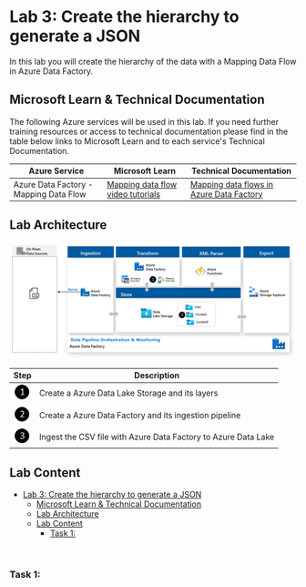 # Lab 3: Create the hierarchy to generate a JSON

In this lab you will create the hierarchy of the data with a Mapping Data Flow in Azure Data Factory.

## Microsoft Learn & Technical Documentation

The following Azure services will be used in this lab. If you need further training resources or access to technical documentation please find in the table below links to Microsoft Learn and to each service's Technical Documentation.


Azure Service | Microsoft Learn | Technical Documentation|
--------------|-----------------|------------------------|
Azure Data Factory - Mapping Data Flow | [Mapping data flow video tutorials](https://docs.microsoft.com/en-us/azure/data-factory/data-flow-tutorials)  | [Mapping data flows in Azure Data Factory](https://docs.microsoft.com/en-us/azure/data-factory/concepts-data-flow-overview)

## Lab Architecture

![](/media/architecture-lab-3.png)

Step     | Description
-------- | -----
![1](/media/Black1.png) | Create a Azure Data Lake Storage and its layers
![2](/media/Black2.png) | Create a Azure Data Factory and its ingestion pipeline
![3](/media/Black3.png) | Ingest the CSV file with Azure Data Factory to Azure Data Lake


## Lab Content

<!-- TOC -->

- [Lab 3: Create the hierarchy to generate a JSON](#lab-3-create-the-hierarchy-to-generate-a-json)
  - [Microsoft Learn & Technical Documentation](#microsoft-learn--technical-documentation)
  - [Lab Architecture](#lab-architecture)
  - [Lab Content](#lab-content)
    - [Task 1:](#task-1)

<!-- /TOC -->
<br>

### Task 1: 
<br>
